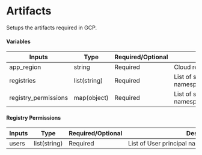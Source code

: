 # Artifacts
Setups the artifacts required in GCP.

#### Variables
| Inputs     | Type         | Required/Optional | <div style="width:400px">Description</div>                       | Default |
|------------|--------------|-------------------|------------------------------------------------------------------|---------|
| app_region | string       | Required          | Cloud region to deploy to (e.g. us-east1)                        | `""`    |
| registries   | list(string) | Required          | List of services to be deployed within the namespace | `[]`    |
| registry_permissions   | map(object) | Required          | List of services to be deployed within the namespace | `{}`    |

#### Registry Permissions
| Inputs     | Type         | Required/Optional | <div style="width:400px">Description</div>                       | Default |
|------------|--------------|-------------------|------------------------------------------------------------------|---------|
| users| list(string)       | Required          | List of User principal names to be added to AAD                       |     |